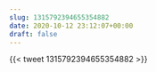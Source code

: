 ```yaml
---
slug: 1315792394655354882
date: 2020-10-12 23:12:07+00:00
draft: false
---
```


{{< tweet 1315792394655354882 >}}
